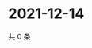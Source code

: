 # 2021-12-14

共 0 条

<!-- BEGIN WEIBO -->
<!-- 最后更新时间 Tue Dec 14 2021 14:14:01 GMT+0800 (China Standard Time) -->

<!-- END WEIBO -->
